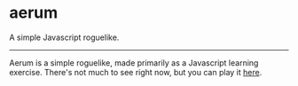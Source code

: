 aerum
=====
A simple Javascript roguelike.
***

Aerum is a simple roguelike, made primarily as a Javascript learning exercise. There's not much to see right now,
but you can play it [here](http://deveah.github.io/aerum).
